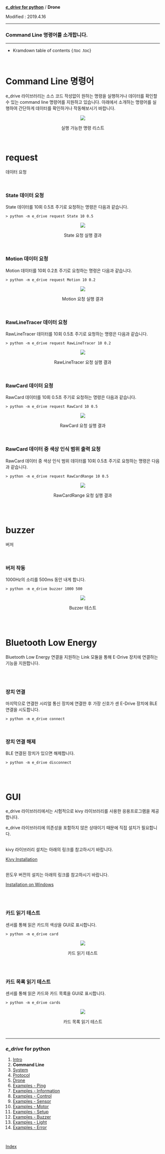 **[*e_drive* for python](index.md)** / **Drone**

Modified : 2019.4.16

---

<h3>Command Line 명령어를 소개합니다.</h3>

---

* Kramdown table of contents
{:toc .toc}

<br>


# Command Line 명령어

e_drive 라이브러리는 소스 코드 작성없이 원하는 명령을 실행하거나 데이터를 확인할 수 있는 command line 명령어를 
지원하고 있습니다. 아래에서 소개하는 명령어를 실행하여 간단하게 데이터를 확인하거나 작동해보시기 바랍니다.

<div align="center">
    <img src="../images/02_commandline_commandlist.png">
    <p>실행 가능한 명령 리스트</p>
</div>


<br>


# request

데이터 요청

<br>

### State 데이터 요청

State 데이터를 10회 0.5초 주기로 요청하는 명령은 다음과 같습니다.

```
> python -m e_drive request State 10 0.5
```

<div align="center">
    <img src="../images/02_commandline_request_state.png">
    <p>State 요청 실행 결과</p>
</div>

<br>


### Motion 데이터 요청

Motion 데이터를 10회 0.2초 주기로 요청하는 명령은 다음과 같습니다.

```
> python -m e_drive request Motion 10 0.2
```

<div align="center">
    <img src="../images/02_commandline_request_motion.png">
    <p>Motion 요청 실행 결과</p>
</div>

<br>


### RawLineTracer 데이터 요청

RawLineTracer 데이터를 10회 0.5초 주기로 요청하는 명령은 다음과 같습니다.

```
> python -m e_drive request RawLineTracer 10 0.2
```

<div align="center">
    <img src="../images/02_commandline_request_rawlinetracer.png">
    <p>RawLineTracer 요청 실행 결과</p>
</div>

<br>


### RawCard 데이터 요청

RawCard 데이터를 10회 0.5초 주기로 요청하는 명령은 다음과 같습니다.

```
> python -m e_drive request RawCard 10 0.5
```

<div align="center">
    <img src="../images/02_commandline_request_rawcard.png">
    <p>RawCard 요청 실행 결과</p>
</div>

<br>


### RawCard 데이터 중 색상 인식 범위 출력 요청

RawCard 데이터 중 색상 인식 범위 데이터를 10회 0.5초 주기로 요청하는 명령은 다음과 같습니다.

```
> python -m e_drive request RawCardRange 10 0.5
```

<div align="center">
    <img src="../images/02_commandline_request_rawcardrange.png">
    <p>RawCardRange 요청 실행 결과</p>
</div>


<br>
<br>



# buzzer

버저

<br>

### 버저 작동

1000Hz의 소리를 500ms 동안 내게 합니다.

```
> python -m e_drive buzzer 1000 500
```

<div align="center">
    <img src="../images/02_commandline_buzzer.png">
    <p>Buzzer 테스트</p>
</div>



<br>
<br>



# Bluetooth Low Energy

Bluetooth Low Energy 연결을 지원하는 Link 모듈을 통해 E-Drive 장치에 연결하는 기능을 지원합니다.

<br>
<br>

### 장치 연결

마지막으로 연결한 시리얼 통신 장치에 연결한 후 가장 신호가 센 E-Drive 장치에 BLE 연결을 시도합니다.

```
> python -m e_drive connect
```

<br>


### 장치 연결 해제

BLE 연결된 장치가 있으면 해제합니다.

```
> python -m e_drive disconnect
```


<br>
<br>



# GUI

e_drive 라이브러리에서는 시험적으로 kivy 라이브러리를 사용한 응용프로그램을 제공합니다.

e_drive 라이브러리에 의존성을 포함하지 않은 상태이기 때문에 직접 설치가 필요합니다.

<br>
kivy 라이브러리 설치는 아래의 링크를 참고하시기 바랍니다.

[Kivy Installation](https://kivy.org/doc/stable/installation/installation.html)

<br>
윈도우 버전의 설치는 아래의 링크를 참고하시기 바랍니다.

[Installation on Windows](https://kivy.org/doc/stable/installation/installation-windows.html#installation)

<br>
<br>

### 카드 읽기 테스트

센서를 통해 읽은 카드의 색상을 GUI로 표시합니다.

```
> python -m e_drive card
```

<div align="center">
    <img src="../images/02_commandline_card.png">
    <p>카드 읽기 테스트</p>
</div>

<br>
<br>

### 카드 목록 읽기 테스트

센서를 통해 읽은 카드와 카드 목록을 GUI로 표시합니다.

```
> python -m e_drive cards
```

<div align="center">
    <img src="../images/02_commandline_cards.png">
    <p>카드 목록 읽기 테스트</p>
</div>






<br>




---

<h3><i>e_drive</i> for python</H3>

 1. [Intro](01_intro.md)
 2. **Command Line**
 3. [System](03_system.md)
 4. [Protocol](04_protocol.md)
 5. [Drone](05_drone.md)
 6. [Examples - Ping](examples_01_ping.md)
 7. [Examples - Information](examples_02_information.md)
 8. [Examples - Control](examples_03_control.md)
 9. [Examples - Sensor](examples_04_sensor.md)
10. [Examples - Motor](examples_05_motor.md)
11. [Examples - Setup](examples_06_setup.md)
12. [Examples - Buzzer](examples_07_buzzer.md)
13. [Examples - Light](examples_08_light.md)
14. [Examples - Error](examples_09_error.md)

<br>

[Index](index.md)
